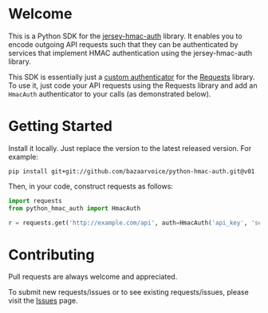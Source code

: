 Welcome
=======

This is a Python SDK for the [jersey-hmac-auth](https://github.com/bazaarvoice/jersey-hmac-auth) library.
It enables you to encode outgoing API requests such that they can be authenticated by services that implement 
HMAC authentication using the jersey-hmac-auth library.

This SDK is essentially just a [custom authenticator](http://docs.python-requests.org/en/latest/user/advanced/#custom-authentication)
for the [Requests](http://docs.python-requests.org) library. To use it, just code your API requests using the
Requests library and add an `HmacAuth` authenticator to your calls (as demonstrated below).


Getting Started
===============

Install it locally. Just replace the version to the latest released version. For example:

```
pip install git+git://github.com/bazaarvoice/python-hmac-auth.git@v01
```

Then, in your code, construct requests as follows:

```python
import requests
from python_hmac_auth import HmacAuth

r = requests.get('http://example.com/api', auth=HmacAuth('api_key', 'secret_key'))
```


Contributing
============

Pull requests are always welcome and appreciated.

To submit new requests/issues or to see existing requests/issues, please 
visit the [Issues](https://github.com/bazaarvoice/python-hmac-auth/issues) page.